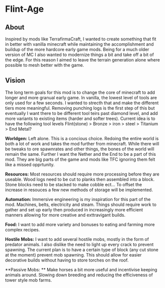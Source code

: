 # Flint-Age

## About

Inspired by mods like TerrafirmaCraft, I wanted to create something that fit in better with vanilla minecraft while maintaining the accomplishment and buildup of the more hardcore early game mods. Being for a much older version of MC I also wanted to modernize things a bit and take off a bit of the edge. For this reason I aimed to leave the terrain generation alone where possible to mesh better with the game.

## Vision

The long term goals for this mod is to change the core of minecraft to add longer and more granual early game. In vanilla, the lowest level of tools are only used for a few seconds. I wanted to strecth that and make the different tiers more meaningful. Removing punching logs is the first step of this but eventually I want there to be different tool teirs past diamond level, and add more variants to existing items (harder and softer trees). Current idea is to have the following tool levels Flint(stone) > Bronze > iron > steel > Titanium > End Metal?

**Worldgen:** Left alone. This is a concious choice. Redoing the entire world is both a lot of work and takes the mod further from minecraft. While there will be tweaks to ore spawnrates and other things, the bones of the world will remain the same. Further I want the Nether and the End to be a part of this mod. They are big parts of the game and mods like TFC ignoring them felt like a missed opprtunity.

**Resources:** Most resources should require more processing before they are useable. Wood logs need to be cut to planks then assembled into a block. Stone blocks need to be stacked to make cobble ect... To offset the increase in resouces a few new methods of storage will be implemented.

**Automation:** Immersive engineering is my inspiration for this part of the mod. Machines, belts, electricity and steam. Things should require work to gather and set up early then produced in increasingly more efficient manners allowing for more creative and exttravigant builds. 

**Food:** I want to add more variety and bonuses to eating and farming more complex recipes. 

**Hostile Mobs:** I want to add several hostile mobs, mostly in the form of predator animals. I also dislike the need to light up every crack to prevent spawning. The current plan is to have a certain type of block (any cut stone at the moment) prevent mob spawning. This should allow for easier decorative builds without having to store torches on the roof.

**Passive Mobs: ** Make horses a bit more useful and incentivise keeping animals around. Slowing down breeding and reducing the efficiveness of tower style mob farms.
